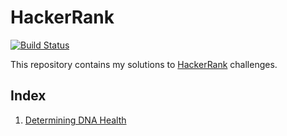 # HackerRank

[![Build Status](https://travis-ci.org/sepetrov/hackerrank.svg?branch=master)](https://travis-ci.org/sepetrov/hackerrank) 


This repository contains my solutions to [HackerRank](https://www.hackerrank.com/sepetrov) challenges.

## Index

1. [Determining DNA Health](determining_dna_health)